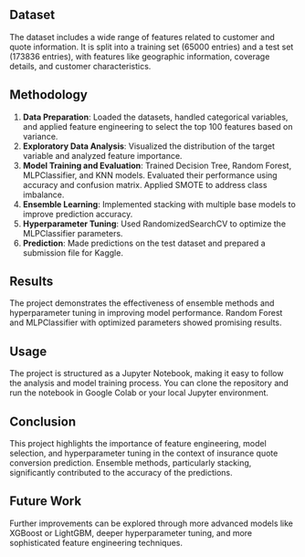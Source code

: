 
## Dataset

The dataset includes a wide range of features related to customer and quote information. It is split into a training set (65000 entries) and a test set (173836 entries), with features like geographic information, coverage details, and customer characteristics.

## Methodology

1. **Data Preparation**: Loaded the datasets, handled categorical variables, and applied feature engineering to select the top 100 features based on variance.
2. **Exploratory Data Analysis**: Visualized the distribution of the target variable and analyzed feature importance.
3. **Model Training and Evaluation**: Trained Decision Tree, Random Forest, MLPClassifier, and KNN models. Evaluated their performance using accuracy and confusion matrix. Applied SMOTE to address class imbalance.
4. **Ensemble Learning**: Implemented stacking with multiple base models to improve prediction accuracy.
5. **Hyperparameter Tuning**: Used RandomizedSearchCV to optimize the MLPClassifier parameters.
6. **Prediction**: Made predictions on the test dataset and prepared a submission file for Kaggle.

## Results

The project demonstrates the effectiveness of ensemble methods and hyperparameter tuning in improving model performance. Random Forest and MLPClassifier with optimized parameters showed promising results.

## Usage

The project is structured as a Jupyter Notebook, making it easy to follow the analysis and model training process. You can clone the repository and run the notebook in Google Colab or your local Jupyter environment.

## Conclusion

This project highlights the importance of feature engineering, model selection, and hyperparameter tuning in the context of insurance quote conversion prediction. Ensemble methods, particularly stacking, significantly contributed to the accuracy of the predictions.

## Future Work

Further improvements can be explored through more advanced models like XGBoost or LightGBM, deeper hyperparameter tuning, and more sophisticated feature engineering techniques.
